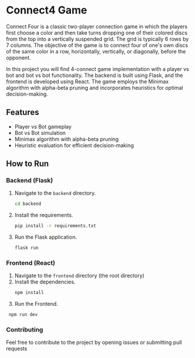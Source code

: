 # Connect4 Game

Connect Four is a classic two-player connection game in which the players first choose a color and then take turns dropping one of their colored discs from the top into a vertically suspended grid. The grid is typically 6 rows by 7 columns. The objective of the game is to connect four of one's own discs of the same color in a row, horizontally, vertically, or diagonally, before the opponent.

In this project you will find 4-connect game implementation with a player vs bot and bot vs bot functionality. The backend is built using Flask, and the frontend is developed using React. The game employs the Minimax algorithm with alpha-beta pruning and incorporates heuristics for optimal decision-making.


## Features

- Player vs Bot gameplay
- Bot vs Bot simulation
- Minimax algorithm with alpha-beta pruning
- Heuristic evaluation for efficient decision-making
  

## How to Run

### Backend (Flask)

1. Navigate to the `backend` directory.
   ```bash
   cd backend
   ```
2. Install the requirements.
   ```bash
   pip install -r requirements.txt
   ```  
3. Run the Flask application.
   ```bash
   flask run
   ```

   
### Frontend (React)

1. Navigate to the `frontend` directory (the root directory)
2. Install the dependencies.
   ```bash
   npm install
   ```
3. Run the Frontend.
  ```bash
   npm run dev
  ```

### Contributing

Feel free to contribute to the project by opening issues or submitting pull requests



